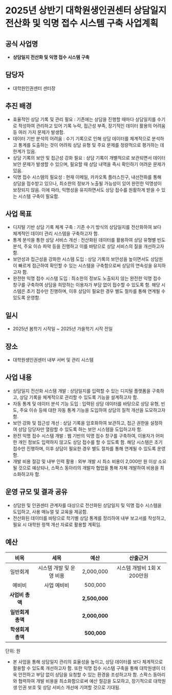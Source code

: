 # 2025년 상반기 대학원생인권센터 상담일지 전산화 및 익명 접수 시스템 구축 사업계획

## 공식 사업명
-	**상담일지 전산화 및 익명 접수 시스템 구축**

## 담당자
-	대학원인권센터 센터장

## 추진 배경
-	효율적인 상담 기록 및 관리 필요 : 기존에는 상담을 진행할 때마다 상담일지를 수기로 작성하여 관리하고 있어 기록 누락, 접근성 부족, 장기적인 데이터 활용의 어려움 등 여러 가지 문제가 발생함.
-	데이터 기반 분석의 어려움 : 수기 기록으로 인해 상담 데이터를 체계적으로 분석하고 통계를 도출하는 것이 어려워 상담 유형 및 주요 문제를 정량적으로 평가하는 데 한계가 있음.
-	상담 기록의 보안 및 접근성 강화 필요 : 상담 기록이 개별적으로 보관되면서 데이터 보안 문제가 발생할 수 있으며, 필요할 때 상담 내역을 즉시 확인하기 어려운 문제가 있음.
-	익명 접수 시스템의 필요성 : 현재 이메일, 카카오톡 플러스친구, 내선전화를 통해 상담을 접수받고 있으나, 최소한의 정보가 노출될 가능성이 있어 완전한 익명성이 보장되지 않음. 이에 따라, 익명성을 유지하면서도 상담 접수를 원활하게 받을 수 있는 시스템 구축이 필요함.

## 사업 목표
-	디지털 기반 상담 기록 체계 구축 : 기존 수기 방식의 상담일지를 전산화하여 보다 체계적인 데이터 관리 시스템을 구축하고자 함.
-	통계 분석을 통한 상담 서비스 개선 : 전산화된 데이터를 활용하여 상담 유형별 빈도 분석, 주요 이슈 파악 등을 진행하고 이를 바탕으로 상담 서비스의 질을 개선하고자 함.
-	보안성과 접근성을 강화한 시스템 도입 : 상담 기록의 보안성을 높이면서도 상담원이 빠르게 접근하여 확인할 수 있는 시스템을 구축함으로써 상담의 연속성을 유지하고자 함.
-	완전한 익명 접수 시스템 도입 : 최소한의 정보도 노출되지 않는 완전한 익명 접수 창구를 구축하여 상담을 희망하는 이용자가 부담 없이 접수할 수 있도록 함. 해당 시스템은 초기 접수만 진행하며, 이후 상담이 필요한 경우 별도 절차를 통해 연계될 수 있도록 운영함.

## 일시
-	2025년 봄학기 시작일 ~ 2025년 가을학기 시작 전일

## 장소
-	대학원생인권센터 내부 서버 및 관리 시스템

## 사업 내용
-	상담일지 전산화 시스템 개발 : 상담일지를 입력할 수 있는 디지털 플랫폼을 구축하고, 상담 기록을 체계적으로 관리할 수 있도록 기능을 설계하고자 함.
-	자동 통계 및 데이터 분석 기능 도입 : 입력된 상담 데이터를 바탕으로 상담 유형, 빈도, 주요 이슈 등에 대한 자동 통계 기능을 도입하여 상담의 질적 개선을 도모하고자 함.
-	보안 강화 및 접근성 개선 : 상담 기록을 암호화하여 보관하고, 접근 권한을 설정하여 상담 담당자만 열람할 수 있도록 하는 보안 시스템을 도입하고자 함.
-	완전 익명 접수 시스템 개발 : 웹 기반의 익명 접수 창구를 구축하여, 이용자가 어떠한 개인 정보도 입력하지 않고도 상담 접수를 할 수 있도록 함. 해당 시스템은 초기 접수만 진행하며, 이후 상담이 필요한 경우 별도 절차를 통해 연계될 수 있도록 운영함.
-	개발 비용 절감 및 내부 인력 활용 : 외부 개발 시 최소 비용이 2,000만 원 이상 소요될 것으로 예상되나, 스팍스 동아리의 개발자 협업을 통해 자체 개발하여 비용을 최소화하고자 함.

## 운영 규모 및 결과 공유
-	상담원 및 인권센터 관계자를 대상으로 전산화된 상담일지 및 익명 접수 시스템을 도입하고, 사용 매뉴얼 및 교육을 제공함.
-	전산화된 데이터를 바탕으로 학기별 상담 통계를 정리하여 내부 보고서를 작성하고, 필요 시 대학원 정책 개선 자료로 활용할 계획임.

## 예산

|  **비목** |   **세목**   | **예산** | **산출근거** |
|:----------:|:------------:|:--------:|:--------:|
|일반회계| 시스템 개발 및 운영 비용 | 2,000,000 | 시스템 개발비 1회 X 200만원 |
|예비비| 사업 예비비 | 500,000  |  |
|   **사업비 총액**  |        |  **2,500,000** |      |
|   **일반회계 총액**  |        |  **2,000,000** |      |   
|   **학생회계 총액**  |        |  **500,000** |      |   

단위: 원

- 본 사업을 통해 상담일지 관리의 효율성을 높이고, 상담 데이터를 보다 체계적으로 활용할 수 있도록 개선하고자 함. 또한 익명 접수 시스템 구축을 통해 대학원생이 더욱 안전하고 부담 없이 상담을 요청할 수 있는 환경을 조성하고자 함. 스팍스 동아리와 협력하여 개발 비용을 최소화함으로써 예산 절감을 도모하고, 장기적으로 대학원생 인권 보호 및 상담 서비스 개선에 기여할 것으로 기대됨.
